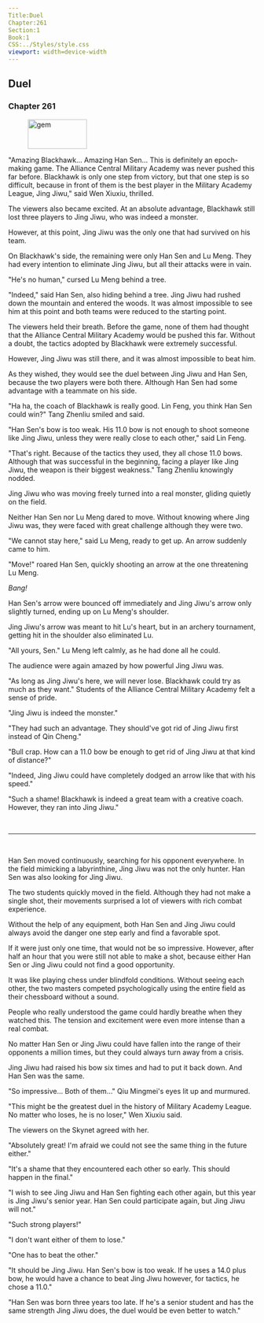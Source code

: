 ```yaml
---
Title:Duel 
Chapter:261 
Section:1 
Book:1 
CSS:../Styles/style.css 
viewport: width=device-width
---
```

  
## Duel
### Chapter 261
  
<figure>
	<img src="../Images/gem.gif" alt="gem" id="gem" width="120" height="60" />
</figure>
  

  
"Amazing Blackhawk… Amazing Han Sen… This is definitely an epoch-making game. The Alliance Central Military Academy was never pushed this far before. Blackhawk is only one step from victory, but that one step is so difficult, because in front of them is the best player in the Military Academy League, Jing Jiwu," said Wen Xiuxiu, thrilled.

The viewers also became excited. At an absolute advantage, Blackhawk still lost three players to Jing Jiwu, who was indeed a monster.

However, at this point, Jing Jiwu was the only one that had survived on his team.

On Blackhawk's side, the remaining were only Han Sen and Lu Meng. They had every intention to eliminate Jing Jiwu, but all their attacks were in vain.

"He's no human," cursed Lu Meng behind a tree.

"Indeed," said Han Sen, also hiding behind a tree. Jing Jiwu had rushed down the mountain and entered the woods. It was almost impossible to see him at this point and both teams were reduced to the starting point.

The viewers held their breath. Before the game, none of them had thought that the Alliance Central Military Academy would be pushed this far. Without a doubt, the tactics adopted by Blackhawk were extremely successful.

However, Jing Jiwu was still there, and it was almost impossible to beat him.

As they wished, they would see the duel between Jing Jiwu and Han Sen, because the two players were both there. Although Han Sen had some advantage with a teammate on his side.

"Ha ha, the coach of Blackhawk is really good. Lin Feng, you think Han Sen could win?" Tang Zhenliu smiled and said.

"Han Sen's bow is too weak. His 11.0 bow is not enough to shoot someone like Jing Jiwu, unless they were really close to each other," said Lin Feng.

"That's right. Because of the tactics they used, they all chose 11.0 bows. Although that was successful in the beginning, facing a player like Jing Jiwu, the weapon is their biggest weakness." Tang Zhenliu knowingly nodded.

Jing Jiwu who was moving freely turned into a real monster, gliding quietly on the field.

Neither Han Sen nor Lu Meng dared to move. Without knowing where Jing Jiwu was, they were faced with great challenge although they were two.

"We cannot stay here," said Lu Meng, ready to get up. An arrow suddenly came to him.

"Move!" roared Han Sen, quickly shooting an arrow at the one threatening Lu Meng.

*Bang!*

Han Sen's arrow were bounced off immediately and Jing Jiwu's arrow only slightly turned, ending up on Lu Meng's shoulder.

Jing Jiwu's arrow was meant to hit Lu's heart, but in an archery tournament, getting hit in the shoulder also eliminated Lu.

"All yours, Sen." Lu Meng left calmly, as he had done all he could.

The audience were again amazed by how powerful Jing Jiwu was.

"As long as Jing Jiwu's here, we will never lose. Blackhawk could try as much as they want." Students of the Alliance Central Military Academy felt a sense of pride.

"Jing Jiwu is indeed the monster."

"They had such an advantage. They should've got rid of Jing Jiwu first instead of Qin Cheng."

"Bull crap. How can a 11.0 bow be enough to get rid of Jing Jiwu at that kind of distance?"

"Indeed, Jing Jiwu could have completely dodged an arrow like that with his speed."

"Such a shame! Blackhawk is indeed a great team with a creative coach. However, they ran into Jing Jiwu."

<br>

*****

<br>

Han Sen moved continuously, searching for his opponent everywhere. In the field mimicking a labyrinthine, Jing Jiwu was not the only hunter. Han Sen was also looking for Jing Jiwu.

The two students quickly moved in the field. Although they had not make a single shot, their movements surprised a lot of viewers with rich combat experience.

Without the help of any equipment, both Han Sen and Jing Jiwu could always avoid the danger one step early and find a favorable spot.

If it were just only one time, that would not be so impressive. However, after half an hour that you were still not able to make a shot, because either Han Sen or Jing Jiwu could not find a good opportunity.

It was like playing chess under blindfold conditions. Without seeing each other, the two masters competed psychologically using the entire field as their chessboard without a sound.

People who really understood the game could hardly breathe when they watched this. The tension and excitement were even more intense than a real combat.

No matter Han Sen or Jing Jiwu could have fallen into the range of their opponents a million times, but they could always turn away from a crisis.

Jing Jiwu had raised his bow six times and had to put it back down. And Han Sen was the same.

"So impressive… Both of them…" Qiu Mingmei's eyes lit up and murmured.

"This might be the greatest duel in the history of Military Academy League. No matter who loses, he is no loser," Wen Xiuxiu said.

The viewers on the Skynet agreed with her.

"Absolutely great! I'm afraid we could not see the same thing in the future either."

"It's a shame that they encountered each other so early. This should happen in the final."

"I wish to see Jing Jiwu and Han Sen fighting each other again, but this year is Jing Jiwu's senior year. Han Sen could participate again, but Jing Jiwu will not."

"Such strong players!"

"I don't want either of them to lose."

"One has to beat the other."

"It should be Jing Jiwu. Han Sen's bow is too weak. If he uses a 14.0 plus bow, he would have a chance to beat Jing Jiwu however, for tactics, he chose a 11.0."

"Han Sen was born three years too late. If he's a senior student and has the same strength Jing Jiwu does, the duel would be even better to watch."